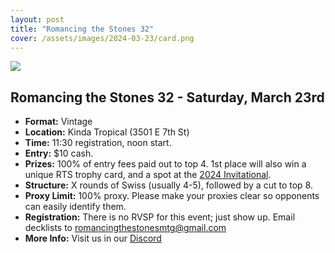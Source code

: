 ```yaml
---
layout: post
title: "Romancing the Stones 32"
cover: /assets/images/2024-03-23/card.png
---
```


![]({{site.cdn_url}}/assets/images/2024-03-23/card.png)

## Romancing the Stones 32 - Saturday, March 23rd

* **Format:** Vintage
* **Location:** Kinda Tropical (3501 E 7th St)
* **Time:** 11:30 registration, noon start.
* **Entry:** $10 cash.
* **Prizes:** 100% of entry fees paid out to top 4. 1st place will also win a unique RTS
  trophy card, and a spot at the [2024 Invitational](/invitational).
* **Structure:** X rounds of Swiss (usually 4-5), followed by a cut to top 8.
* **Proxy Limit:** 100% proxy. Please make your proxies clear so opponents can easily
  identify them.
* **Registration:** There is no RVSP for this event; just show up.  Email decklists to
  romancingthestonesmtg@gmail.com
* **More Info:** Visit us in our  [Discord](https://discord.gg/a9uKSEP5ya)

